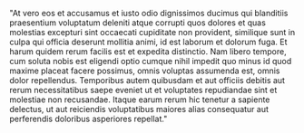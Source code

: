 "At vero eos et accusamus et iusto odio dignissimos ducimus qui blanditiis praesentium
voluptatum deleniti atque corrupti quos dolores et quas molestias excepturi sint occaecati
cupiditate non provident, similique sunt in culpa qui officia deserunt mollitia animi,
id est laborum et dolorum fuga. Et harum quidem rerum facilis est et expedita distinctio.
Nam libero tempore, cum soluta nobis est eligendi optio cumque nihil impedit quo minus id
quod maxime placeat facere possimus, omnis voluptas assumenda est, omnis dolor repellendus.
Temporibus autem quibusdam et aut officiis debitis aut rerum necessitatibus saepe eveniet ut et
voluptates repudiandae sint et molestiae non recusandae. Itaque earum rerum hic tenetur a sapiente
delectus, ut aut reiciendis voluptatibus maiores alias consequatur aut perferendis doloribus
asperiores repellat."